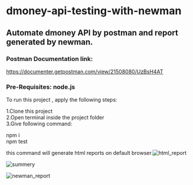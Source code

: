 # dmoney-api-testing-with-newman
## Automate dmoney API by postman and report generated by newman.
### Postman Documentation link:
https://documenter.getpostman.com/view/21508080/UzBsH4AT

### Pre-Requisites: node.js 

To run this project , apply the following steps:

1.Clone this project  
2.Open terminal inside the project folder  
3.Give following command: 

npm i  
npm test   

this command will generate html reports on default browser.![html_report](https://user-images.githubusercontent.com/62753355/175663795-d77e64a7-af6d-43e2-a81d-d67360052b47.PNG)
 
 
 
![summery](https://user-images.githubusercontent.com/62753355/175663858-1b6a6196-42d6-422d-bfde-bd62d4021962.PNG)   


![newman_report](https://user-images.githubusercontent.com/62753355/175663864-6093ce1f-b457-4a7c-a688-d89fbce1e632.PNG)
